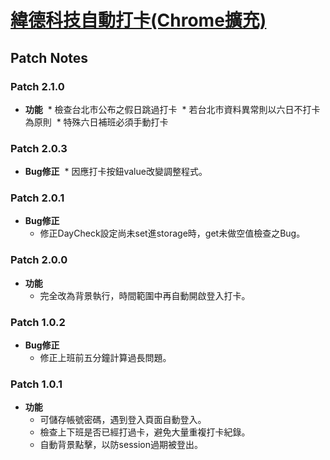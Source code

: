 # [緯德科技自動打卡(Chrome擴充)](https://chrome.google.com/webstore/detail/%E7%B7%AF%E5%BE%B7%E7%A7%91%E6%8A%80%E8%87%AA%E5%8B%95%E6%89%93%E5%8D%A1/nocbgnohiaaofaoahdginkmkkehljpmc)
## Patch Notes

### Patch 2.1.0
* __功能__
  * 檢查台北市公布之假日跳過打卡
  * 若台北市資料異常則以六日不打卡為原則
  * 特殊六日補班必須手動打卡

### Patch 2.0.3
* __Bug修正__
  * 因應打卡按鈕value改變調整程式。

### Patch 2.0.1
* __Bug修正__
  * 修正DayCheck設定尚未set進storage時，get未做空值檢查之Bug。

### Patch 2.0.0
* __功能__
  * 完全改為背景執行，時間範圍中再自動開啟登入打卡。

### Patch 1.0.2
* __Bug修正__
  * 修正上班前五分鐘計算過長問題。

### Patch 1.0.1
* __功能__
  * 可儲存帳號密碼，遇到登入頁面自動登入。
  * 檢查上下班是否已經打過卡，避免大量重複打卡紀錄。
  * 自動背景點擊，以防session過期被登出。
